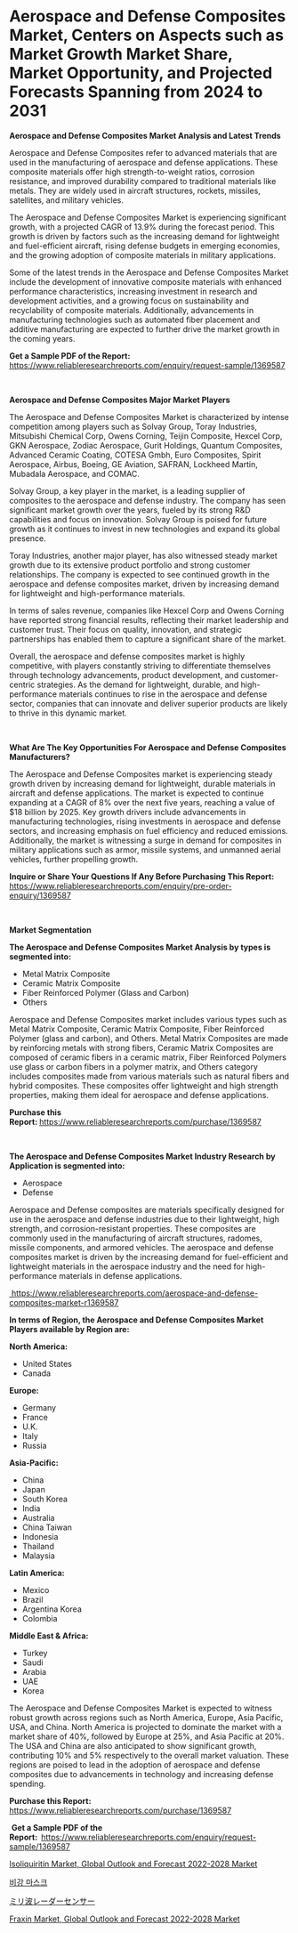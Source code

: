 <p><h1>Aerospace and Defense Composites Market, Centers on Aspects such as Market Growth Market Share, Market Opportunity, and Projected Forecasts Spanning from 2024 to 2031</h1></p><p><strong>Aerospace and Defense Composites Market Analysis and Latest Trends</strong></p>
<p><p>Aerospace and Defense Composites refer to advanced materials that are used in the manufacturing of aerospace and defense applications. These composite materials offer high strength-to-weight ratios, corrosion resistance, and improved durability compared to traditional materials like metals. They are widely used in aircraft structures, rockets, missiles, satellites, and military vehicles.</p><p>The Aerospace and Defense Composites Market is experiencing significant growth, with a projected CAGR of 13.9% during the forecast period. This growth is driven by factors such as the increasing demand for lightweight and fuel-efficient aircraft, rising defense budgets in emerging economies, and the growing adoption of composite materials in military applications.</p><p>Some of the latest trends in the Aerospace and Defense Composites Market include the development of innovative composite materials with enhanced performance characteristics, increasing investment in research and development activities, and a growing focus on sustainability and recyclability of composite materials. Additionally, advancements in manufacturing technologies such as automated fiber placement and additive manufacturing are expected to further drive the market growth in the coming years.</p></p>
<p><strong>Get a Sample PDF of the Report:&nbsp;</strong> <a href="https://www.reliableresearchreports.com/enquiry/request-sample/1369587">https://www.reliableresearchreports.com/enquiry/request-sample/1369587</a></p>
<p>&nbsp;</p>
<p><strong>Aerospace and Defense Composites Major Market Players</strong></p>
<p><p>The Aerospace and Defense Composites Market is characterized by intense competition among players such as Solvay Group, Toray Industries, Mitsubishi Chemical Corp, Owens Corning, Teijin Composite, Hexcel Corp, GKN Aerospace, Zodiac Aerospace, Gurit Holdings, Quantum Composites, Advanced Ceramic Coating, COTESA Gmbh, Euro Composites, Spirit Aerospace, Airbus, Boeing, GE Aviation, SAFRAN, Lockheed Martin, Mubadala Aerospace, and COMAC.</p><p>Solvay Group, a key player in the market, is a leading supplier of composites to the aerospace and defense industry. The company has seen significant market growth over the years, fueled by its strong R&D capabilities and focus on innovation. Solvay Group is poised for future growth as it continues to invest in new technologies and expand its global presence.</p><p>Toray Industries, another major player, has also witnessed steady market growth due to its extensive product portfolio and strong customer relationships. The company is expected to see continued growth in the aerospace and defense composites market, driven by increasing demand for lightweight and high-performance materials.</p><p>In terms of sales revenue, companies like Hexcel Corp and Owens Corning have reported strong financial results, reflecting their market leadership and customer trust. Their focus on quality, innovation, and strategic partnerships has enabled them to capture a significant share of the market.</p><p>Overall, the aerospace and defense composites market is highly competitive, with players constantly striving to differentiate themselves through technology advancements, product development, and customer-centric strategies. As the demand for lightweight, durable, and high-performance materials continues to rise in the aerospace and defense sector, companies that can innovate and deliver superior products are likely to thrive in this dynamic market.</p></p>
<p>&nbsp;</p>
<p><strong>What Are The Key Opportunities For Aerospace and Defense Composites Manufacturers?</strong></p>
<p><p>The Aerospace and Defense Composites market is experiencing steady growth driven by increasing demand for lightweight, durable materials in aircraft and defense applications. The market is expected to continue expanding at a CAGR of 8% over the next five years, reaching a value of $18 billion by 2025. Key growth drivers include advancements in manufacturing technologies, rising investments in aerospace and defense sectors, and increasing emphasis on fuel efficiency and reduced emissions. Additionally, the market is witnessing a surge in demand for composites in military applications such as armor, missile systems, and unmanned aerial vehicles, further propelling growth.</p></p>
<p><strong>Inquire or Share Your Questions If Any Before Purchasing This Report:</strong> <a href="https://www.reliableresearchreports.com/enquiry/pre-order-enquiry/1369587">https://www.reliableresearchreports.com/enquiry/pre-order-enquiry/1369587</a></p>
<p>&nbsp;</p>
<p><strong>Market Segmentation</strong></p>
<p><strong>The Aerospace and Defense Composites Market Analysis by types is segmented into:</strong></p>
<p><ul><li>Metal Matrix Composite</li><li>Ceramic Matrix Composite</li><li>Fiber Reinforced Polymer (Glass and Carbon)</li><li>Others</li></ul></p>
<p><p>Aerospace and Defense Composites market includes various types such as Metal Matrix Composite, Ceramic Matrix Composite, Fiber Reinforced Polymer (glass and carbon), and Others. Metal Matrix Composites are made by reinforcing metals with strong fibers, Ceramic Matrix Composites are composed of ceramic fibers in a ceramic matrix, Fiber Reinforced Polymers use glass or carbon fibers in a polymer matrix, and Others category includes composites made from various materials such as natural fibers and hybrid composites. These composites offer lightweight and high strength properties, making them ideal for aerospace and defense applications.</p></p>
<p><strong>Purchase this Report:&nbsp;</strong><a href="https://www.reliableresearchreports.com/purchase/1369587">https://www.reliableresearchreports.com/purchase/1369587</a></p>
<p>&nbsp;</p>
<p><strong>The Aerospace and Defense Composites Market Industry Research by Application is segmented into:</strong></p>
<p><ul><li>Aerospace</li><li>Defense</li></ul></p>
<p><p>Aerospace and Defense composites are materials specifically designed for use in the aerospace and defense industries due to their lightweight, high strength, and corrosion-resistant properties. These composites are commonly used in the manufacturing of aircraft structures, radomes, missile components, and armored vehicles. The aerospace and defense composites market is driven by the increasing demand for fuel-efficient and lightweight materials in the aerospace industry and the need for high-performance materials in defense applications.</p></p>
<p><a href="https://www.reliableresearchreports.com/aerospace-and-defense-composites-market-r1369587">&nbsp;https://www.reliableresearchreports.com/aerospace-and-defense-composites-market-r1369587</a></p>
<p><strong>In terms of Region, the Aerospace and Defense Composites Market Players available by Region are:</strong></p>
<p>
    <p> <strong> North America: </strong>
        <ul>
            <li>United States</li>
            <li>Canada</li>
        </ul>
        </p> 
    <p> <strong> Europe: </strong>
        <ul>
            <li>Germany</li>
            <li>France</li>
            <li>U.K.</li>
            <li>Italy</li>
            <li>Russia</li>
        </ul>
        </p> 
    <p> <strong> Asia-Pacific: </strong>
        <ul>
            <li>China</li>
            <li>Japan</li>
            <li>South Korea</li>
            <li>India</li>
            <li>Australia</li>
            <li>China Taiwan</li>
            <li>Indonesia</li>
            <li>Thailand</li>
            <li>Malaysia</li>
        </ul>
        </p> 
    <p> <strong> Latin America: </strong>
        <ul>
            <li>Mexico</li>
            <li>Brazil</li>
            <li>Argentina Korea</li>
            <li>Colombia</li>
        </ul>
        </p> 
    <p> <strong> Middle East & Africa: </strong>
        <ul>
            <li>Turkey</li>
            <li>Saudi</li>
            <li>Arabia</li>
            <li>UAE</li>
            <li>Korea</li>
        </ul>
    </p>
    </p>
<p><p>The Aerospace and Defense Composites Market is expected to witness robust growth across regions such as North America, Europe, Asia Pacific, USA, and China. North America is projected to dominate the market with a market share of 40%, followed by Europe at 25%, and Asia Pacific at 20%. The USA and China are also anticipated to show significant growth, contributing 10% and 5% respectively to the overall market valuation. These regions are poised to lead in the adoption of aerospace and defense composites due to advancements in technology and increasing defense spending.</p></p>
<p><strong>Purchase this Report: </strong><a href="https://www.reliableresearchreports.com/purchase/1369587">https://www.reliableresearchreports.com/purchase/1369587</a></p>
<p>&nbsp;<strong>Get a Sample PDF of the Report:&nbsp;&nbsp;</strong><a href="https://www.reliableresearchreports.com/enquiry/request-sample/1369587">https://www.reliableresearchreports.com/enquiry/request-sample/1369587</a></p>
<p><strong></strong></p>
<p><p><a href="https://github.com/khadijahesham19/Market-Research-Report-List-1/blob/main/isoliquiritin-market-global-outlook-and-forecast-2022-2028-market.md">Isoliquiritin Market, Global Outlook and Forecast 2022-2028 Market</a></p><p><a href="https://github.com/lzuwsfreyoq70/Market-Research-Report-List-3/blob/main/6130280125853.md">비강 마스크</a></p><p><a href="https://github.com/xtkhtofdt934839/Market-Research-Report-List-3/blob/main/5242887124247.md">ミリ波レーダーセンサー</a></p><p><a href="https://github.com/mhrnetwork1/Market-Research-Report-List-1/blob/main/fraxin-market-global-outlook-and-forecast-2022-2028-market.md">Fraxin Market, Global Outlook and Forecast 2022-2028 Market</a></p></p>